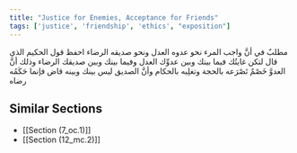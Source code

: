 ```yaml
---
title: "Justice for Enemies, Acceptance for Friends"
tags: ['justice', 'friendship', 'ethics', "exposition"]
---
```


 مطلبٌ في أنَّ واجب المرء نحو عدوه العدل ونحو صديقه الرضاء احفظ قول الحكيم الذي قال لتكن غايتُك فيما بينك وبين عدوِّك العدل وفيما بينك وبين صديقك الرضاء  وذلك أنَّ العدوَّ خَصْمٌ تَصْرَعه بالحجة وتغلِبه بالحكام وأنَّ الصديق ليس بينك وبينه قاض فإنما حَكَمُه رضاه

## Similar Sections
- [[Section (7_oc.1)]]
 - [[Section (12_mc.2)]]
